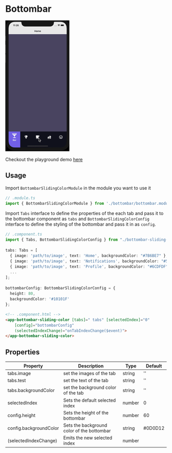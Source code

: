 # Bottombar

<img src="https://github.com/williamjuan027/nativescript-ui-components/blob/master/screenshots/bottombar-sliding-color.gif" width="200">

Checkout the playground demo [here](https://play.nativescript.org/?template=play-ng&id=Ej8qI6&v=25)

## Usage
Import `BottombarSlidingColorModule` in the module you want to use it

```ts
// .module.ts
import { BottombarSlidingColorModule } from './bottombar/bottombar.module';
```  

Import `Tabs` interface to define the properties of the each tab and pass it to the bottombar component as `tabs` and `BottombarSlidingColorConfig` interface to define the styling of the bottombar and pass it in as `config`.  

```ts
// .component.ts
import { Tabs, BottombarSlidingColorConfig } from "./bottombar-sliding-color/bottombar-sliding-color-config";

tabs: Tabs = [
  { image: 'path/to/image', text: 'Home', backgroundColor: "#7B6BE7" },
  { image: 'path/to/image', text: 'Notifications', backgroundColor: "#5A73DD" },
  { image: 'path/to/image', text: 'Profile', backgroundColor: "#6CDFDF" },
  ...
];

bottombarConfig: BottombarSlidingColorConfig = {
  height: 80,
  backgroundColor: '#10101F'
};
```  

```html
<!-- .component.html -->
<app-bottombar-sliding-color [tabs]=" tabs" [selectedIndex]="0"
    [config]="bottombarConfig"
    (selectedIndexChange)="onTabIndexChange($event)">
</app-bottombar-sliding-color>
```  

## Properties

| Property              | Description                                                                    | Type | Default                                                                                                 |
| --------------------- | ------------------------------------------------------------------------------ | ---------------------------------------------------------------------------------------------------- | --------- |
| tabs.image | set the images of the tab | string | '' |
| tabs.test | set the text of the tab | string | '' |
| tabs.backgroundColor | set the background color of the tab | string | '' |
| selectedIndex | Sets the default selected index | number | 0 |
| config.height | Sets the height of the bottombar | number | 60 |
| config.backgroundColor | Sets the background color of the bottombar | string | #0D0D12 |
| (selectedIndexChange) | Emits the new selected index | number |  |
